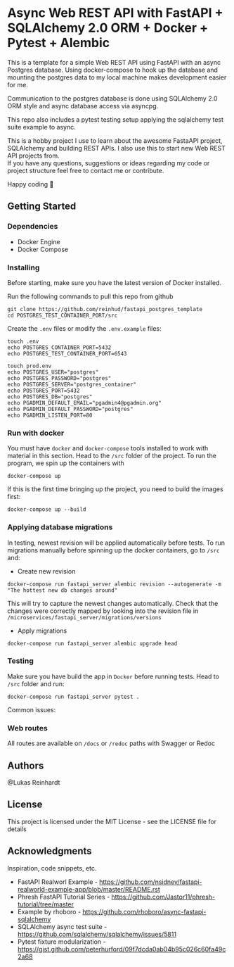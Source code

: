 # Async Web REST API with FastAPI + SQLAlchemy 2.0 ORM + Docker + Pytest + Alembic

This is a template for a simple Web REST API using FastAPI with an async Postgres database.
Using docker-compose to hook up the database and mounting the 
postgres data to my local machine makes development easier for me.

Communication to the postgres database is done using SQLAlchemy 2.0 ORM style and async
database access via asyncpg.

This repo also includes a pytest testing setup applying the sqlalchemy test suite example
to async.

This is a hobby project I use to learn about the awesome FastaAPI project, SQLAlchemy and building REST APIs.
I also use this to start new Web REST API projects from.  
If you have any questions, suggestions or ideas regarding my code or project structure
feel free to contact me or contribute.

Happy coding :rocket: 

## Getting Started

### Dependencies

* Docker Engine
* Docker Compose

### Installing

Before starting, make sure you have the latest version of Docker installed.

Run the following commands to pull this repo from github
```
git clone https://github.com/reinhud/fastapi_postgres_template
cd POSTGRES_TEST_CONTAINER_PORT/src
```
Create the ```.env``` files or modify the ```.env.example``` files:
```
touch .env
echo POSTGRES_CONTAINER_PORT=5432
echo POSTGRES_TEST_CONTAINER_PORT=6543
```
```
touch prod.env
echo POSTGRES_USER="postgres"
echo POSTGRES_PASSWORD="postgres"
echo POSTGRES_SERVER="postgres_container" 
echo POSTGRES_PORT=5432
echo POSTGRES_DB="postgres"
echo PGADMIN_DEFAULT_EMAIL="pgadmin4@pgadmin.org"
echo PGADMIN_DEFAULT_PASSWORD="postgres"
echo PGADMIN_LISTEN_PORT=80
```

### Run with docker

You must have ```docker``` and ```docker-compose``` tools installed to work with material in this section.
Head to the ```/src``` folder of the project.
To run the program, we spin up the containers with
```
docker-compose up
```
If this is the first time bringing up the project, you need to build the images first:
```
docker-compose up --build
```

### Applying database migrations
In testing, newest revision will be applied automatically before tests.
To run migrations manually before spinning up the docker containers, go to ```/src``` and:
* Create new revision
```
docker-compose run fastapi_server alembic revision --autogenerate -m "The hottest new db changes around"
```
This will try to capture the newest changes automatically.
Check that the changes were correctly mapped by looking into 
the revision file in ```/microservices/fastapi_server/migrations/versions```
* Apply migrations
```
docker-compose run fastapi_server alembic upgrade head
```

### Testing
Make sure you have build the app in ```Docker``` before running tests.
Head to ```/src``` folder and run:
```
docker-compose run fastapi_server pytest .
```


Common issues:

### Web routes
All routes are available on ```/docs``` or ```/redoc``` paths with Swagger or Redoc


## Authors

@Lukas Reinhardt
## License

This project is licensed under the MIT License - see the LICENSE file for details

## Acknowledgments
Inspiration, code snippets, etc.
* FastAPI Realworl Example - https://github.com/nsidnev/fastapi-realworld-example-app/blob/master/README.rst
* Phresh FastAPI Tutorial Series - https://github.com/Jastor11/phresh-tutorial/tree/master
* Example by rhoboro - https://github.com/rhoboro/async-fastapi-sqlalchemy
* SQLAlchemy async test suite - https://github.com/sqlalchemy/sqlalchemy/issues/5811
* Pytest fixture modularization - https://gist.github.com/peterhurford/09f7dcda0ab04b95c026c60fa49c2a68
